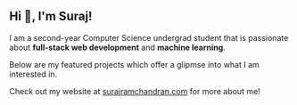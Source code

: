 ## Hi 👋, I'm Suraj!

I am a second-year Computer Science undergrad student that is passionate about **full-stack web development** and **machine learning**.

Below are my featured projects which offer a glipmse into what I am interested in.

Check out my website at [surajramchandran.com](https://www.surajramchandran.com/) for more about me!
